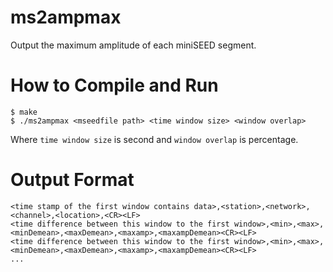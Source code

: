 # ms2ampmax
Output the maximum amplitude of each miniSEED segment.

# How to Compile and Run
```
$ make
$ ./ms2ampmax <mseedfile path> <time window size> <window overlap>
```
Where `time window size` is second and `window overlap` is percentage.

# Output Format
```
<time stamp of the first window contains data>,<station>,<network>,<channel>,<location>,<CR><LF>
<time difference between this window to the first window>,<min>,<max>,<minDemean>,<maxDemean>,<maxamp>,<maxampDemean><CR><LF>
<time difference between this window to the first window>,<min>,<max>,<minDemean>,<maxDemean>,<maxamp>,<maxampDemean><CR><LF>
... 
```
